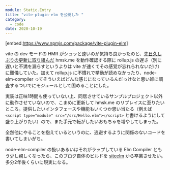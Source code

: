 ```yaml
---
module: Static.Entry
title: "vite-plugin-elm を公開した "
category:
  - code
date: 2020-10-19
---
```

[embed:https://www.npmjs.com/package/vite-plugin-elm]

vite の dev モードの HMR がシュッと速いのが気持ち良かったのと、[先日久しぶりの更新に取り組んだ](https://text.hmsk.me/entries/2020-09-21/) hmsk.me を動作確認する際に rollup.js の遅さ（別に遅いと不満を漏らすというよりは vite が速くてその感覚が忘れられないだけ）に難儀していた。加えて rollup.js に不慣れで挙動が読めなかったり、node-elm-compiler ってそういえばどんな感じになっているんだっけなと思い雑に調査するついでにモジュールとして固めることにした。

実装は正味1時間も使っていない上、同居させているサンプルプロジェクト以外に動作させていないので、こまめに更新して hmsk.me のリプレイスに至りたいところ。提供したいインタフェースや機能もいくつか思い当たる（例えば `<script type="module" src="/src/Hello.elm"></script>` と書けるようにして盛り上がりたい）ので、また手元で転がしたいおもちゃを増やしてしまった。

全然他にやることを抱えているというのに、逃避するように関係のないコードを書いてしまいがち。

node-elm-compiler の扱いあるいはそれがラップしている Elm Compiler ともう少し親しくなったら、このブログ自体のビルドを [siteelm](https://github.com/nikueater/siteelm) から卒業させたい。多分2年後くらいに現実になる。